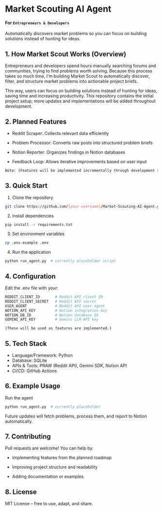 # Market Scouting AI Agent
#### For `Entrepreneurs & Developers` </br>
Automatically discovers market problems so you can focus on building solutions instead of hunting for ideas.


## 1. How Market Scout Works (Overview)

Entrepreneurs and developers spend hours manually searching forums and communities, trying to find problems worth solving.
Because this process takes so much time, I'm building Market Scout to automatically discover, filter, and structure market problems into actionable project briefs.

This way, users can focus on building solutions instead of hunting for ideas, saving time and increasing productivity.
This repository contains the initial project setup; more updates and implementations will be added throughout development.

## 2. Planned Features

- Reddit Scraper: Collects relevant data efficiently

- Problem Processor: Converts raw posts into structured problem briefs

- Notion Reporter: Organizes findings in Notion databases

- Feedback Loop: Allows iterative improvements based on user input
```bash
Note: (Features will be implemented incrementally through development sprints.)
```

## 3. Quick Start
1. Clone the repository
```bash
git clone https://github.com/[your-username]/Market-Scouting-AI-Agent.git
```

2. Install dependencies
```bash
pip install -r requirements.txt
```

3. Set environment variables
```bash
cp .env.example .env
```

4. Run the application
```bash
python run_agent.py  # currently placeholder script
```

## 4. Configuration

Edit the .env file with your:
```bash
REDDIT_CLIENT_ID       # Reddit API client ID
REDDIT_CLIENT_SECRET   # Reddit API secret
USER_AGENT             # Reddit API user agent
NOTION_API_KEY         # Notion integration key
NOTION_DB_ID           # Notion database ID
GEMINI_API_KEY         # Gemini LLM API key

(These will be used as features are implemented.)
```

## 5. Tech Stack

- Language/Framework: Python
- Database: SQLite
- APIs & Tools: PRAW (Reddit API), Gemini SDK, Notion API
- CI/CD: GitHub Actions

## 6. Example Usage
Run the agent
```bash
python run_agent.py  # currently placeholder
```



Future updates will fetch problems, process them, and report to Notion automatically.

## 7. Contributing

Pull requests are welcome! You can help by:

- Implementing features from the planned roadmap

- Improving project structure and readability

- Adding documentation or examples

## 8. License

MIT License – free to use, adapt, and share.
